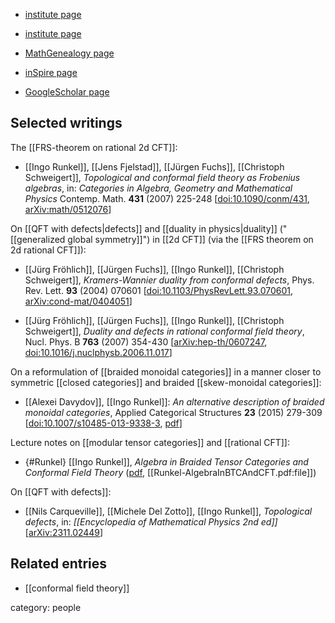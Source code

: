 
* [institute page](http://www.math.uni-hamburg.de/home/runkel/)

* [institute page](https://www.qu.uni-hamburg.de/cluster/team/runkel.html)

* [MathGenealogy page](https://www.mathgenealogy.org/id.php?id=175851)

* [inSpire page](https://inspirehep.net/authors/990933)

* [GoogleScholar page](https://scholar.google.com/citations?user=wuvvHsgAAAAJ&hl=en)

## Selected writings

The [[FRS-theorem on rational 2d CFT]]:

* [[Ingo Runkel]], [[Jens Fjelstad]], [[Jürgen Fuchs]], [[Christoph Schweigert]], *Topological and conformal field theory as Frobenius algebras*, in: *Categories in Algebra, Geometry and Mathematical Physics* Contemp. Math. **431** (2007) 225-248 &lbrack;[doi:10.1090/conm/431](http://dx.doi.org/10.1090/conm/431), [arXiv:math/0512076](https://arxiv.org/abs/math/0512076)&rbrack;

On [[QFT with defects|defects]] and [[duality in physics|duality]] ("[[generalized global symmetry]]") in [[2d CFT]] (via the [[FRS theorem on 2d rational CFT]]):

* [[Jürg Fröhlich]], [[Jürgen Fuchs]], [[Ingo Runkel]], [[Christoph Schweigert]], *Kramers-Wannier duality from conformal defects*, Phys. Rev. Lett. **93** (2004) 070601 &lbrack;[doi:10.1103/PhysRevLett.93.070601](https://doi.org/10.1103/PhysRevLett.93.070601), [arXiv:cond-mat/0404051](http://arxiv.org/abs/cond-mat/0404051)&rbrack;

* [[Jürg Fröhlich]], [[Jürgen Fuchs]], [[Ingo Runkel]], [[Christoph Schweigert]], *Duality and defects in rational conformal field theory*, Nucl. Phys. B **763** (2007) 354-430 &lbrack;[arXiv:hep-th/0607247](http://arxiv.org/abs/hep-th/0607247), [doi:10.1016/j.nuclphysb.2006.11.017](https://doi.org/10.1016/j.nuclphysb.2006.11.017)&rbrack;

On a reformulation of [[braided monoidal categories]] in a manner closer to symmetric [[closed categories]] and braided [[skew-monoidal categories]]:

* [[Alexei Davydov]], [[Ingo Runkel]]: _An alternative description of braided monoidal categories_, Applied Categorical Structures **23** (2015) 279-309 &lbrack;[doi:10.1007/s10485-013-9338-3]( https://doi.org/10.1007/s10485-013-9338-3), [pdf](https://www.math.uni-hamburg.de/home/runkel/PDF/bcat.pdf)&rbrack;

Lecture notes on [[modular tensor categories]] and [[rational CFT]]:

* {#Runkel} [[Ingo Runkel]], *Algebra in Braided Tensor Categories and Conformal Field Theory* ([pdf](https://www.math.uni-hamburg.de/home/runkel/PDF/alg.pdf), [[Runkel-AlgebraInBTCAndCFT.pdf:file]])

On [[QFT with defects]]:

* [[Nils Carqueville]], [[Michele Del Zotto]], [[Ingo Runkel]], *Topological defects*, in: *[[Encyclopedia of Mathematical Physics 2nd ed]]* &lbrack;[arXiv:2311.02449](https://arxiv.org/abs/2311.02449)&rbrack;


## Related  entries

* [[conformal field theory]]

category: people